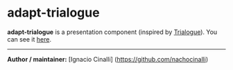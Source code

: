 # adapt-trialogue
**adapt-trialogue** is a presentation component (inspired by [Trialogue](https://phivk.com/trialogue/docs/trialogue-demo.html)). 
You can see it [here](https://adaptlearning-no-core.web.app/#/id/expo-20).

----------------------------


**Author / maintainer:** [Ignacio Cinalli] (https://github.com/nachocinalli)  